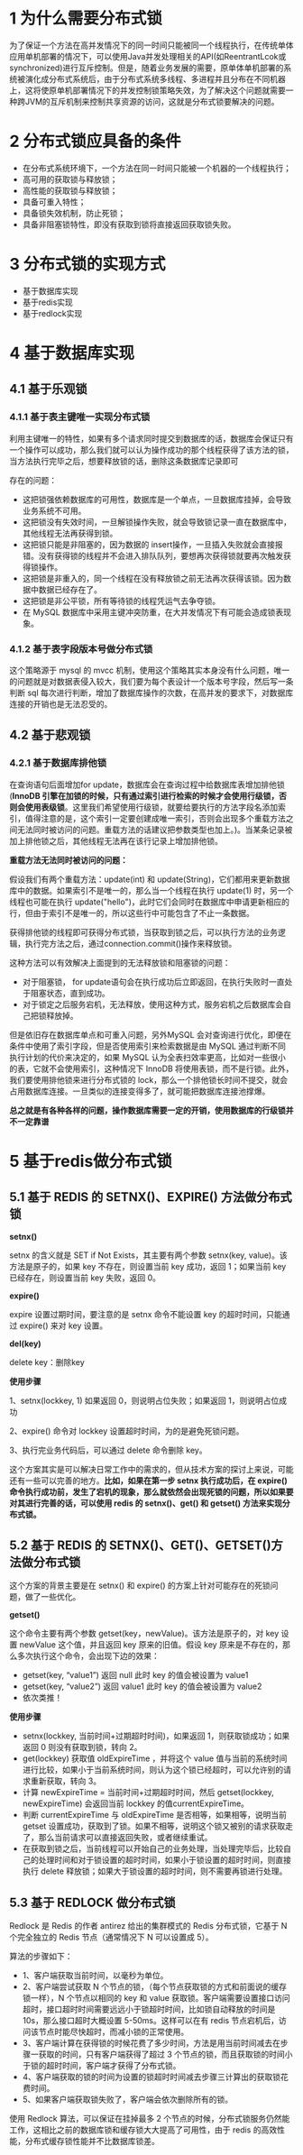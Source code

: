 # 1 为什么需要分布式锁

为了保证一个方法在高并发情况下的同一时间只能被同一个线程执行，在传统单体应用单机部署的情况下，可以使用Java并发处理相关的API(如ReentrantLcok或synchronized)进行互斥控制。但是，随着业务发展的需要，原单体单机部署的系统被演化成分布式系统后，由于分布式系统多线程、多进程并且分布在不同机器上，这将使原单机部署情况下的并发控制锁策略失效，为了解决这个问题就需要一种跨JVM的互斥机制来控制共享资源的访问，这就是分布式锁要解决的问题。

# 2 分布式锁应具备的条件

- 在分布式系统环境下，一个方法在同一时间只能被一个机器的一个线程执行；
- 高可用的获取锁与释放锁；
- 高性能的获取锁与释放锁；
- 具备可重入特性；
- 具备锁失效机制，防止死锁；
- 具备非阻塞锁特性，即没有获取到锁将直接返回获取锁失败。

# 3 分布式锁的实现方式

- 基于数据库实现
- 基于redis实现
- 基于redlock实现

# 4 基于数据库实现

## 4.1  基于乐观锁

### 4.1.1 基于表主键唯一实现分布式锁

利用主键唯一的特性，如果有多个请求同时提交到数据库的话，数据库会保证只有一个操作可以成功，那么我们就可以认为操作成功的那个线程获得了该方法的锁，当方法执行完毕之后，想要释放锁的话，删除这条数据库记录即可

存在的问题：

- 这把锁强依赖数据库的可用性，数据库是一个单点，一旦数据库挂掉，会导致业务系统不可用。
- 这把锁没有失效时间，一旦解锁操作失败，就会导致锁记录一直在数据库中，其他线程无法再获得到锁。
- 这把锁只能是非阻塞的，因为数据的 insert操作，一旦插入失败就会直接报错。没有获得锁的线程并不会进入排队队列，要想再次获得锁就要再次触发获得锁操作。
- 这把锁是非重入的，同一个线程在没有释放锁之前无法再次获得该锁。因为数据中数据已经存在了。
- 这把锁是非公平锁，所有等待锁的线程凭运气去争夺锁。
- 在 MySQL 数据库中采用主键冲突防重，在大并发情况下有可能会造成锁表现象。

### 4.1.2 基于表字段版本号做分布式锁

这个策略源于 mysql 的 mvcc 机制，使用这个策略其实本身没有什么问题，唯一的问题就是对数据表侵入较大，我们要为每个表设计一个版本号字段，然后写一条判断 sql 每次进行判断，增加了数据库操作的次数，在高并发的要求下，对数据库连接的开销也是无法忍受的。

## 4.2 基于悲观锁

### 4.2.1 基于数据库排他锁

在查询语句后面增加for update，数据库会在查询过程中给数据库表增加排他锁 (**InnoDB 引擎在加锁的时候，只有通过索引进行检索的时候才会使用行级锁，否则会使用表级锁**。这里我们希望使用行级锁，就要给要执行的方法字段名添加索引，值得注意的是，这个索引一定要创建成唯一索引，否则会出现多个重载方法之间无法同时被访问的问题。重载方法的话建议把参数类型也加上。)。当某条记录被加上排他锁之后，其他线程无法再在该行记录上增加排他锁。

**重载方法无法同时被访问的问题：**

假设我们有两个重载方法：update(int) 和 update(String)，它们都用来更新数据库中的数据。如果索引不是唯一的，那么当一个线程在执行 update(1) 时，另一个线程也可能在执行 update("hello")，此时它们会同时在数据库中申请更新相应的行，但由于索引不是唯一的，所以这些行中可能包含了不止一条数据。

获得排他锁的线程即可获得分布式锁，当获取到锁之后，可以执行方法的业务逻辑，执行完方法之后，通过connection.commit()操作来释放锁。

这种方法可以有效解决上面提到的无法释放锁和阻塞锁的问题：

- 对于阻塞锁， for update语句会在执行成功后立即返回，在执行失败时一直处于阻塞状态，直到成功。
- 对于锁定之后服务宕机，无法释放，使用这种方式，服务宕机之后数据库会自己把锁释放掉。

但是依旧存在数据库单点和可重入问题，另外MySQL 会对查询进行优化，即便在条件中使用了索引字段，但是否使用索引来检索数据是由 MySQL 通过判断不同执行计划的代价来决定的，如果 MySQL 认为全表扫效率更高，比如对一些很小的表，它就不会使用索引，这种情况下 InnoDB 将使用表锁，而不是行锁。此外，我们要使用排他锁来进行分布式锁的 lock，那么一个排他锁长时间不提交，就会占用数据库连接。一旦类似的连接变得多了，就可能把数据库连接池撑爆。

**总之就是有各种各样的问题，操作数据库需要一定的开销，使用数据库的行级锁并不一定靠谱**

# 5 基于redis做分布式锁

## 5.1 基于 REDIS 的 SETNX()、EXPIRE() 方法做分布式锁

**setnx()**

setnx 的含义就是 SET if Not Exists，其主要有两个参数 setnx(key, value)。该方法是原子的，如果 key 不存在，则设置当前 key 成功，返回 1；如果当前 key 已经存在，则设置当前 key 失败，返回 0。

**expire()**

expire 设置过期时间，要注意的是 setnx 命令不能设置 key 的超时时间，只能通过 expire() 来对 key 设置。

**del(key)**

delete key：删除key

**使用步骤**

1、setnx(lockkey, 1) 如果返回 0，则说明占位失败；如果返回 1，则说明占位成功

2、expire() 命令对 lockkey 设置超时时间，为的是避免死锁问题。

3、执行完业务代码后，可以通过 delete 命令删除 key。

这个方案其实是可以解决日常工作中的需求的，但从技术方案的探讨上来说，可能还有一些可以完善的地方。**比如，如果在第一步 setnx 执行成功后，在 expire() 命令执行成功前，发生了宕机的现象，那么就依然会出现死锁的问题，所以如果要对其进行完善的话，可以使用 redis 的 setnx()、get() 和 getset() 方法来实现分布式锁。**

## 5.2 基于 REDIS 的 SETNX()、GET()、GETSET()方法做分布式锁

这个方案的背景主要是在 setnx() 和 expire() 的方案上针对可能存在的死锁问题，做了一些优化。

**getset()**

这个命令主要有两个参数 getset(key，newValue)。该方法是原子的，对 key 设置 newValue 这个值，并且返回 key 原来的旧值。假设 key 原来是不存在的，那么多次执行这个命令，会出现下边的效果：

- getset(key, “value1”) 返回 null 此时 key 的值会被设置为 value1
- getset(key, “value2”) 返回 value1 此时 key 的值会被设置为 value2
- 依次类推！

**使用步骤**

- setnx(lockkey, 当前时间+过期超时时间)，如果返回 1，则获取锁成功；如果返回 0 则没有获取到锁，转向 2。
- get(lockkey) 获取值 oldExpireTime ，并将这个 value 值与当前的系统时间进行比较，如果小于当前系统时间，则认为这个锁已经超时，可以允许别的请求重新获取，转向 3。
- 计算 newExpireTime = 当前时间+过期超时时间，然后 getset(lockkey, newExpireTime) 会返回当前 lockkey 的值currentExpireTime。
- 判断 currentExpireTime 与 oldExpireTime 是否相等，如果相等，说明当前 getset 设置成功，获取到了锁。如果不相等，说明这个锁又被别的请求获取走了，那么当前请求可以直接返回失败，或者继续重试。
- 在获取到锁之后，当前线程可以开始自己的业务处理，当处理完毕后，比较自己的处理时间和对于锁设置的超时时间，如果小于锁设置的超时时间，则直接执行 delete 释放锁；如果大于锁设置的超时时间，则不需要再锁进行处理。

## 5.3 基于 REDLOCK 做分布式锁

Redlock 是 Redis 的作者 antirez 给出的集群模式的 Redis 分布式锁，它基于 N 个完全独立的 Redis 节点（通常情况下 N 可以设置成 5）。

算法的步骤如下：

- 1、客户端获取当前时间，以毫秒为单位。
- 2、客户端尝试获取 N 个节点的锁，（每个节点获取锁的方式和前面说的缓存锁一样），N 个节点以相同的 key 和 value 获取锁。客户端需要设置接口访问超时，接口超时时间需要远远小于锁超时时间，比如锁自动释放的时间是 10s，那么接口超时大概设置 5-50ms。这样可以在有 redis 节点宕机后，访问该节点时能尽快超时，而减小锁的正常使用。
- 3、客户端计算在获得锁的时候花费了多少时间，方法是用当前时间减去在步骤一获取的时间，只有客户端获得了超过 3 个节点的锁，而且获取锁的时间小于锁的超时时间，客户端才获得了分布式锁。
- 4、客户端获取的锁的时间为设置的锁超时时间减去步骤三计算出的获取锁花费时间。
- 5、如果客户端获取锁失败了，客户端会依次删除所有的锁。

使用 Redlock 算法，可以保证在挂掉最多 2 个节点的时候，分布式锁服务仍然能工作，这相比之前的数据库锁和缓存锁大大提高了可用性，由于 redis 的高效性能，分布式缓存锁性能并不比数据库锁差。